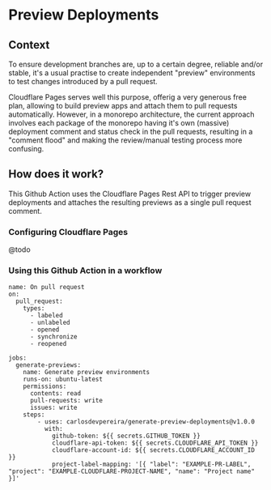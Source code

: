 # Preview Deployments

## Context

To ensure development branches are, up to a certain degree, reliable and/or stable, it's a usual practise to create independent "preview" environments to test changes introduced by a pull request.

Cloudflare Pages serves well this purpose, offerig a very generous free plan, allowing to build preview apps and attach them to pull requests automatically. However, in a monorepo architecture, the current approach involves each package of the monorepo having it's own (massive) deployment comment and status check in the pull requests, resulting in a "comment flood" and making the review/manual testing process more confusing.

## How does it work?

This Github Action uses the Cloudflare Pages Rest API to trigger preview deployments and attaches the resulting previews as a single pull request comment.

### Configuring Cloudflare Pages

@todo

### Using this Github Action in a workflow

```
name: On pull request
on:
  pull_request:
    types:
      - labeled
      - unlabeled
      - opened
      - synchronize
      - reopened

jobs:
  generate-previews:
    name: Generate preview environments
    runs-on: ubuntu-latest
    permissions:
      contents: read
      pull-requests: write
      issues: write
    steps:
        - uses: carlosdevpereira/generate-preview-deployments@v1.0.0
          with:
            github-token: ${{ secrets.GITHUB_TOKEN }}
            cloudflare-api-token: ${{ secrets.CLOUDFLARE_API_TOKEN }}
            cloudflare-account-id: ${{ secrets.CLOUDFLARE_ACCOUNT_ID }}
            project-label-mapping: '[{ "label": "EXAMPLE-PR-LABEL", "project": "EXAMPLE-CLOUDFLARE-PROJECT-NAME", "name": "Project name" }]'

```
